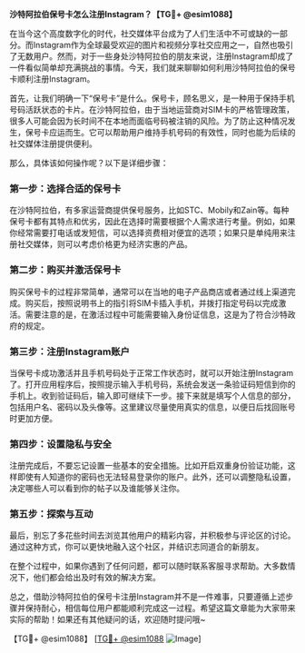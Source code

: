 **沙特阿拉伯保号卡怎么注册Instagram？【TG💪+ @esim1088】**

在当今这个高度数字化的时代，社交媒体平台成为了人们生活中不可或缺的一部分。而Instagram作为全球最受欢迎的图片和视频分享社交应用之一，自然也吸引了无数用户。然而，对于一些身处沙特阿拉伯的朋友来说，注册Instagram却成了一件看似简单却充满挑战的事情。今天，我们就来聊聊如何利用沙特阿拉伯的保号卡顺利注册Instagram。

首先，让我们明确一下“保号卡”是什么。保号卡，顾名思义，是一种用于保持手机号码活跃状态的卡片。在沙特阿拉伯，由于当地运营商对SIM卡的严格管理政策，很多人可能会因为长时间不在本地而面临号码被注销的风险。为了防止这种情况发生，保号卡应运而生。它可以帮助用户维持手机号码的有效性，同时也能为后续的社交媒体注册提供便利。

那么，具体该如何操作呢？以下是详细步骤：

### 第一步：选择合适的保号卡

在沙特阿拉伯，有多家运营商提供保号服务，比如STC、Mobily和Zain等。每种保号卡都有其特点和优劣，因此在选择时需要根据个人需求进行考量。例如，如果你经常需要打电话或发短信，可以选择资费相对便宜的选项；如果只是单纯用来注册社交媒体，则可以考虑价格更为经济实惠的产品。

### 第二步：购买并激活保号卡

购买保号卡的过程非常简单，通常可以在当地的电子产品商店或者通过线上渠道完成。购买后，按照说明书上的指引将SIM卡插入手机，并拨打指定号码以完成激活。需要注意的是，在激活过程中可能需要输入身份证信息，这是为了符合沙特政府的规定。

### 第三步：注册Instagram账户

当保号卡成功激活并且手机号码处于正常工作状态时，就可以开始注册Instagram了。打开应用程序后，按照提示输入手机号码，系统会发送一条验证码短信到你的手机上。收到验证码后，输入即可继续下一步。接下来就是填写个人信息的部分，包括用户名、密码以及头像等。这里建议尽量使用真实的信息，以便日后找回账号时更加方便。

### 第四步：设置隐私与安全

注册完成后，不要忘记设置一些基本的安全措施。比如开启双重身份验证功能，这样即使有人知道你的密码也无法轻易登录你的账户。此外，还可以调整隐私设置，决定哪些人可以看到你的帖子以及谁能够关注你。

### 第五步：探索与互动

最后，别忘了多花些时间去浏览其他用户的精彩内容，并积极参与评论区的讨论。通过这种方式，你可以更快地融入这个社区，并结识志同道合的新朋友。

在整个过程中，如果你遇到了任何问题，都可以随时联系客服寻求帮助。大多数情况下，他们都会给出及时有效的解决方案。

总之，借助沙特阿拉伯的保号卡注册Instagram并不是一件难事，只要遵循上述步骤并保持耐心，相信每位用户都能顺利完成这一过程。希望这篇文章能为大家带来实际的帮助！如果还有其他疑问的话，欢迎随时提问哦~

【TG💪+ @esim1088】 [[TG💪+ @esim1088](https://t.me/s/esim1088) ![Image](https://i.postimg.cc/4NQfJmqS/Snipaste-2025-05-13-00-14-12.png)]